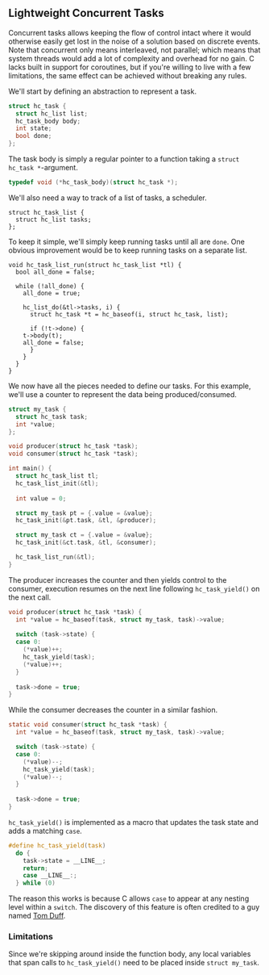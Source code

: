 ## Lightweight Concurrent Tasks
Concurrent tasks allows keeping the flow of control intact where it would otherwise easily get lost in the noise of a solution based on discrete events. Note that concurrent only means interleaved, not parallel; which means that system threads would add a lot of complexity and overhead for no gain. C lacks built in support for coroutines, but if you're willing to live with a few limitations, the same effect can be achieved without breaking any rules.

We'll start by defining an abstraction to represent a task.

```C
struct hc_task {
  struct hc_list list;
  hc_task_body body;
  int state;
  bool done;
};
```

The task body is simply a regular pointer to a function taking a `struct hc_task *`-argument.

```C
typedef void (*hc_task_body)(struct hc_task *);
```

We'll also need a way to track of a list of tasks, a scheduler.

```
struct hc_task_list {
  struct hc_list tasks;
};
```

To keep it simple, we'll simply keep running tasks until all are `done`. One obvious improvement would be to keep running tasks on a separate list.

```
void hc_task_list_run(struct hc_task_list *tl) {
  bool all_done = false;
  
  while (!all_done) {
    all_done = true;
    
    hc_list_do(&tl->tasks, i) {
      struct hc_task *t = hc_baseof(i, struct hc_task, list);

      if (!t->done) {
	t->body(t);
	all_done = false;
      }
    }
  }
}
```

We now have all the pieces needed to define our tasks. For this example, we'll use a counter to represent the data being produced/consumed.

```C
struct my_task {
  struct hc_task task;
  int *value;
};

void producer(struct hc_task *task);
void consumer(struct hc_task *task);

int main() {
  struct hc_task_list tl;
  hc_task_list_init(&tl);
  
  int value = 0;  

  struct my_task pt = {.value = &value};
  hc_task_init(&pt.task, &tl, &producer);

  struct my_task ct = {.value = &value};
  hc_task_init(&ct.task, &tl, &consumer);

  hc_task_list_run(&tl);
}
```

The producer increases the counter and then yields control to the consumer, execution resumes on the next line following `hc_task_yield()` on the next call.

```C
void producer(struct hc_task *task) {
  int *value = hc_baseof(task, struct my_task, task)->value;
  
  switch (task->state) {
  case 0:
    (*value)++;
    hc_task_yield(task);
    (*value)++;
  }
  
  task->done = true;
}
```

While the consumer decreases the counter in a similar fashion.

```C
static void consumer(struct hc_task *task) {
  int *value = hc_baseof(task, struct my_task, task)->value;

  switch (task->state) {
  case 0:
    (*value)--;
    hc_task_yield(task);
    (*value)--;
  }
  
  task->done = true;
}
```

`hc_task_yield()` is implemented as a macro that updates the task state and adds a matching `case`.

```C
#define hc_task_yield(task)			
  do {					
    task->state = __LINE__;			
    return;					
    case __LINE__:;			        
  } while (0)				      
```

The reason this works is because C allows `case` to appear at any nesting level within a `switch`. The discovery of this feature is often credited to a guy named [Tom Duff](https://en.wikipedia.org/wiki/Duff%27s_device).

### Limitations
Since we're skipping around inside the function body, any local variables that span calls to `hc_task_yield()` need to be placed inside `struct my_task`.